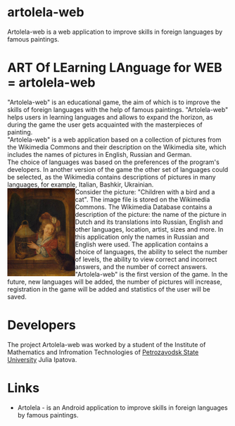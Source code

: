 # artolela-web
Artolela-web is a web application to improve skills in foreign languages by famous paintings.

# ART Of LEarning LAnguage for WEB = artolela-web 
"Artolela-web" is an educational game, the aim of which is to improve the skills of foreign languages with the help of famous paintings.
"Artolela-web" helps users in learning languages and allows to expand the horizon, as during the game the user gets acquainted with 
the masterpieces of painting.
<br>
"Artolela-web" is a web application based on a collection of pictures from the Wikimedia Commons and their 
description on the Wikimedia site, which includes the names of pictures in English, Russian and German. 
<br>
The choice of languages was based on the preferences of the program's developers. 
In another version of the game the other set of languages could be selected, 
as the Wikimedia contains descriptions of pictures in many languages, for example, Italian, Bashkir, Ukrainian.
<br>
<img src="https://github.com/ipatova/my/blob/master/Eglon_van_der_Neer_-_Children_with_a_Cage_and_a_Cat_-_WGA16498%20(2).jpg" align = "left" height ="200"/>
Consider the picture: "Children with a bird and a cat". 
The image file is stored on the Wikimedia Commons. 
The Wikimedia Database contains a description of the picture: the name of the picture in Dutch and its translations into Russian, 
English and other languages, location, artist, sizes and more. In this application only the names in Russian and English were used.
The application contains a choice of languages, the ability to select the number of levels, the ability to view correct 
and incorrect answers, and the number of correct answers.
<br>
"Artolela-web" is the first version of the game. In the future, new languages will be added, the number of pictures will 
increase, registration in the game will be added and statistics of the user will be saved.

# Developers
The project Artolela-web was worked by a student of the Institute of Mathematics and Infromation Technologies of 
[Petrozavodsk State University](https://petrsu.ru/en) Julia Ipatova.

# Links
* Artolela - is an Android application to improve skills in foreign languages by famous paintings.
